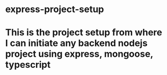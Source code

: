 # express-project-setup

# This is the project setup from where I can initiate any backend nodejs project using express, mongoose, typescript
